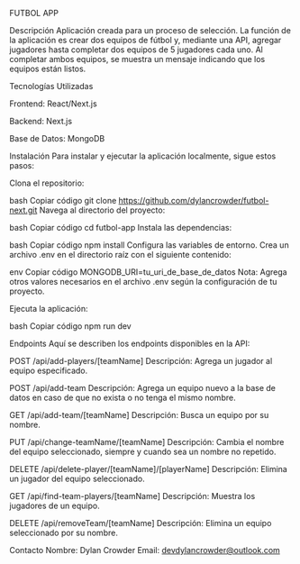 FUTBOL APP



Descripción
Aplicación creada para un proceso de selección. La función de la aplicación es crear dos equipos de fútbol y, mediante una API, agregar jugadores hasta completar dos equipos de 5 jugadores cada uno. Al completar ambos equipos, se muestra un mensaje indicando que los equipos están listos.



Tecnologías Utilizadas

Frontend: React/Next.js

Backend: Next.js

Base de Datos: MongoDB

Instalación
Para instalar y ejecutar la aplicación localmente, sigue estos pasos:

Clona el repositorio:

bash
Copiar código
git clone https://github.com/dylancrowder/futbol-next.git
Navega al directorio del proyecto:

bash
Copiar código
cd futbol-app
Instala las dependencias:

bash
Copiar código
npm install
Configura las variables de entorno. Crea un archivo .env en el directorio raíz con el siguiente contenido:

env
Copiar código
MONGODB_URI=tu_uri_de_base_de_datos
Nota: Agrega otros valores necesarios en el archivo .env según la configuración de tu proyecto.

Ejecuta la aplicación:

bash
Copiar código
npm run dev












Endpoints
Aquí se describen los endpoints disponibles en la API:

POST /api/add-players/[teamName]
Descripción: Agrega un jugador al equipo especificado.

POST /api/add-team
Descripción: Agrega un equipo nuevo a la base de datos en caso de que no exista o no tenga el mismo nombre.

GET /api/add-team/[teamName]
Descripción: Busca un equipo por su nombre.

PUT /api/change-teamName/[teamName]
Descripción: Cambia el nombre del equipo seleccionado, siempre y cuando sea un nombre no repetido.

DELETE /api/delete-player/[teamName]/[playerName]
Descripción: Elimina un jugador del equipo seleccionado.

GET /api/find-team-players/[teamName]
Descripción: Muestra los jugadores de un equipo.

DELETE /api/removeTeam/[teamName]
Descripción: Elimina un equipo seleccionado por su nombre.








Contacto
Nombre: Dylan Crowder
Email: devdylancrowder@outlook.com
